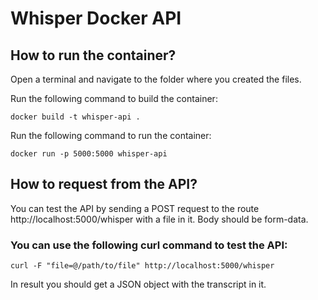 # Whisper Docker API

## How to run the container?

Open a terminal and navigate to the folder where you created the files.

Run the following command to build the container:

    docker build -t whisper-api .

Run the following command to run the container:

    docker run -p 5000:5000 whisper-api

##  How to request from the API?

You can test the API by sending a POST request to the route http://localhost:5000/whisper with a file in it. Body should be form-data.

### You can use the following curl command to test the API:

    curl -F "file=@/path/to/file" http://localhost:5000/whisper

In result you should get a JSON object with the transcript in it.